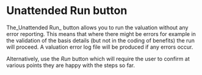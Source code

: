 # Unattended Run button

The_Unattended Run_ button allows you to run the valuation without any
error reporting. This means that where there might be errors for example
in the validation of the basis details (but not in the coding of
benefits) the run will proceed. A valuation error log file will be
produced if any errors occur.

Alternatively, use the _Run_ button which will require the user to confirm
at various points they are happy with the steps so far.
